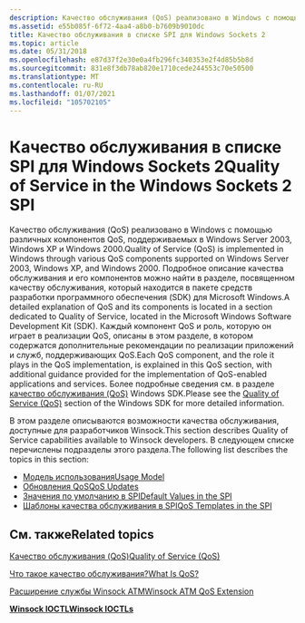 ```yaml
---
description: Качество обслуживания (QoS) реализовано в Windows с помощью различных компонентов QoS, поддерживаемых в Windows Server 2003, Windows XP и Windows 2000.
ms.assetid: e55b085f-6f72-4aa4-a8b0-b7609b9010dc
title: Качество обслуживания в списке SPI для Windows Sockets 2
ms.topic: article
ms.date: 05/31/2018
ms.openlocfilehash: e87d37f2e30e0a4fb296fc340353e2f4d85b5b8d
ms.sourcegitcommit: 831e8f3db78ab820e1710cede244553c70e50500
ms.translationtype: MT
ms.contentlocale: ru-RU
ms.lasthandoff: 01/07/2021
ms.locfileid: "105702105"
---
```

# <a name="quality-of-service-in-the-windows-sockets-2-spi"></a><span data-ttu-id="689ab-103">Качество обслуживания в списке SPI для Windows Sockets 2</span><span class="sxs-lookup"><span data-stu-id="689ab-103">Quality of Service in the Windows Sockets 2 SPI</span></span>

<span data-ttu-id="689ab-104">Качество обслуживания (QoS) реализовано в Windows с помощью различных компонентов QoS, поддерживаемых в Windows Server 2003, Windows XP и Windows 2000.</span><span class="sxs-lookup"><span data-stu-id="689ab-104">Quality of Service (QoS) is implemented in Windows through various QoS components supported on Windows Server 2003, Windows XP, and Windows 2000.</span></span> <span data-ttu-id="689ab-105">Подробное описание качества обслуживания и его компонентов можно найти в разделе, посвященном качеству обслуживания, который находится в пакете средств разработки программного обеспечения (SDK) для Microsoft Windows.</span><span class="sxs-lookup"><span data-stu-id="689ab-105">A detailed explanation of QoS and its components is located in a section dedicated to Quality of Service, located in the Microsoft Windows Software Development Kit (SDK).</span></span> <span data-ttu-id="689ab-106">Каждый компонент QoS и роль, которую он играет в реализации QoS, описаны в этом разделе, в котором содержатся дополнительные рекомендации по реализации приложений и служб, поддерживающих QoS.</span><span class="sxs-lookup"><span data-stu-id="689ab-106">Each QoS component, and the role it plays in the QoS implementation, is explained in this QoS section, with additional guidance provided for the implementation of QoS-enabled applications and services.</span></span> <span data-ttu-id="689ab-107">Более подробные сведения см. в разделе [качество обслуживания (QoS)](/previous-versions/windows/desktop/qos/qos-start-page) Windows SDK.</span><span class="sxs-lookup"><span data-stu-id="689ab-107">Please see the [Quality of Service (QoS)](/previous-versions/windows/desktop/qos/qos-start-page) section of the Windows SDK for more detailed information.</span></span>

<span data-ttu-id="689ab-108">В этом разделе описываются возможности качества обслуживания, доступные для разработчиков Winsock.</span><span class="sxs-lookup"><span data-stu-id="689ab-108">This section describes Quality of Service capabilities available to Winsock developers.</span></span> <span data-ttu-id="689ab-109">В следующем списке перечислены подразделы этого раздела.</span><span class="sxs-lookup"><span data-stu-id="689ab-109">The following list describes the topics in this section:</span></span>

-   [<span data-ttu-id="689ab-110">Модель использования</span><span class="sxs-lookup"><span data-stu-id="689ab-110">Usage Model</span></span>](usage-model-2.md)
-   [<span data-ttu-id="689ab-111">Обновления QoS</span><span class="sxs-lookup"><span data-stu-id="689ab-111">QoS Updates</span></span>](qos-updates-2.md)
-   [<span data-ttu-id="689ab-112">Значения по умолчанию в SPI</span><span class="sxs-lookup"><span data-stu-id="689ab-112">Default Values in the SPI</span></span>](default-values-in-the-spi-2.md)
-   [<span data-ttu-id="689ab-113">Шаблоны качества обслуживания в SPI</span><span class="sxs-lookup"><span data-stu-id="689ab-113">QoS Templates in the SPI</span></span>](qos-templates-in-the-spi-2.md)

## <a name="related-topics"></a><span data-ttu-id="689ab-114">См. также</span><span class="sxs-lookup"><span data-stu-id="689ab-114">Related topics</span></span>

<dl> <dt>

[<span data-ttu-id="689ab-115">Качество обслуживания (QoS)</span><span class="sxs-lookup"><span data-stu-id="689ab-115">Quality of Service (QoS)</span></span>](/previous-versions/windows/desktop/qos/qos-start-page)
</dt> <dt>

<span data-ttu-id="689ab-116">[Что такое качество обслуживания?](/previous-versions/windows/it-pro/windows-server-2003/cc757120(v=ws.10))</span><span class="sxs-lookup"><span data-stu-id="689ab-116">[What Is QoS?](/previous-versions/windows/it-pro/windows-server-2003/cc757120(v=ws.10))</span></span>
</dt> <dt>

[<span data-ttu-id="689ab-117">Расширение службы Winsock ATM</span><span class="sxs-lookup"><span data-stu-id="689ab-117">Winsock ATM QoS Extension</span></span>](winsock-atm-qos-extension.md)
</dt> <dt>

[<span data-ttu-id="689ab-118">**Winsock IOCTL**</span><span class="sxs-lookup"><span data-stu-id="689ab-118">**Winsock IOCTLs**</span></span>](winsock-ioctls.md)
</dt> </dl>

 

 
